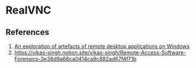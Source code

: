 # RealVNC

## References

1. [An exploration of artefacts of remote desktop applications on
Windows ](https://ro.ecu.edu.au/cgi/viewcontent.cgi?article=1166&context=adf)
1. https://vikas-singh.notion.site/vikas-singh/Remote-Access-Software-Forensics-3e38d9a66ca0414ca9c882ad67f4f71b